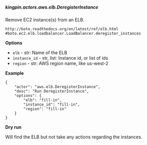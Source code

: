 ##### kingpin.actors.aws.elb.DeregisterInstance

Remove EC2 instance(s) from an ELB.
    
    http://boto.readthedocs.org/en/latest/ref/elb.html
    #boto.ec2.elb.loadbalancer.LoadBalancer.deregister_instances
    

**Options**

* `elb` - str: Name of the ELB
* `instance_id` - str, list: Instance id, or list of ids
* `region` - str: AWS region name, like us-west-2

**Example**

    {
        "actor": "aws.elb.DeregisterInstance",
        "desc": "Run DeregisterInstance",
        "options": {
            "elb": "fill-in",
            "instance_id": "fill-in",
            "region": "fill-in"
        }
    }

**Dry run**

Will find the ELB but not take any actions regarding the instances.
